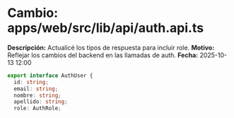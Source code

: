 # Cambio: apps/web/src/lib/api/auth.api.ts
**Descripción:** Actualicé los tipos de respuesta para incluir role.
**Motivo:** Reflejar los cambios del backend en las llamadas de auth.
**Fecha:** 2025-10-13 12:00
```ts
export interface AuthUser {
  id: string;
  email: string;
  nombre: string;
  apellido: string;
  role: AuthRole;
```
